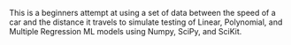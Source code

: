 This is a beginners attempt at using a set of data between the speed of a car and the distance it travels to simulate testing of Linear, Polynomial, and Multiple Regression ML models using Numpy, SciPy, and SciKit.
